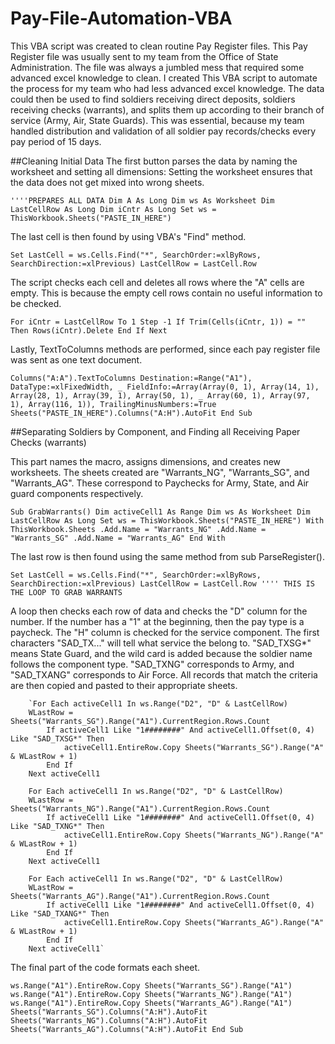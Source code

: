 # Pay-File-Automation-VBA
This VBA script was created to clean routine Pay Register files. This Pay Register file was usually sent to my team from the Office of State Administration. The file was always a jumbled mess that required some advanced excel knowledge to clean.
I created This VBA script to automate the process for my team who had less advanced excel knowledge.
The data could then be used to find soldiers receiving direct deposits, soldiers receiving checks (warrants), and splits them up according to their branch of service (Army, Air, State Guards). 
This was essential, because my team handled distribution and validation of all soldier pay records/checks every pay period of 15 days.

##Cleaning Initial Data
The first button parses the data by naming the worksheet and setting all dimensions:
Setting the worksheet ensures that the data does not get mixed into wrong sheets.

`''''PREPARES ALL DATA
Dim A As Long
Dim ws As Worksheet
Dim LastCellRow As Long
Dim iCntr As Long
Set ws = ThisWorkbook.Sheets("PASTE_IN_HERE")`

The last cell is then found by using VBA's "Find" method.

`Set LastCell = ws.Cells.Find("*", SearchOrder:=xlByRows, SearchDirection:=xlPrevious)
LastCellRow = LastCell.Row`

The script checks each cell and deletes all rows where the "A" cells are empty. This is because the empty cell rows contain no useful information to be checked.

`For iCntr = LastCellRow To 1 Step -1
    If Trim(Cells(iCntr, 1)) = "" Then
        Rows(iCntr).Delete
    End If
Next`

Lastly, TextToColumns methods are performed, since each pay register file was sent as one text document. 

`Columns("A:A").TextToColumns Destination:=Range("A1"), DataType:=xlFixedWidth, _
        FieldInfo:=Array(Array(0, 1), Array(14, 1), Array(28, 1), Array(39, 1), Array(50, 1), _
        Array(60, 1), Array(97, 1), Array(116, 1)), TrailingMinusNumbers:=True
Sheets("PASTE_IN_HERE").Columns("A:H").AutoFit
End Sub`

##Separating Soldiers by Component, and Finding all Receiving Paper Checks (warrants)

This part names the macro, assigns dimensions, and creates new worksheets.
The sheets created are "Warrants_NG", "Warrants_SG", and "Warrants_AG". These correspond to Paychecks for Army, State, and Air guard components respectively.

`Sub GrabWarrants()
Dim activeCell1 As Range
Dim ws As Worksheet
Dim LastCellRow As Long
Set ws = ThisWorkbook.Sheets("PASTE_IN_HERE")
With ThisWorkbook.Sheets
    .Add.Name = "Warrants_NG"
    .Add.Name = "Warrants_SG"
    .Add.Name = "Warrants_AG"
End With`

The last row is then found using the same method from sub ParseRegister().

`Set LastCell = ws.Cells.Find("*", SearchOrder:=xlByRows, SearchDirection:=xlPrevious)
LastCellRow = LastCell.Row
'''' THIS IS THE LOOP TO GRAB WARRANTS`

A loop then checks each row of data and checks the "D" column for the number. 
If the number has a "1" at the beginning, then the pay type is a paycheck. 
The "H" column is checked for the service component. The first characters "SAD_TX..." will tell what service the belong to.
"SAD_TXSG*" means State Guard, and the wild card is added because the soldier name follows the component type. "SAD_TXNG" corresponds to Army, and "SAD_TXANG" corresponds to Air Force.
All records that match the criteria are then copied and pasted to their appropriate sheets.

        `For Each activeCell1 In ws.Range("D2", "D" & LastCellRow)
        WLastRow = Sheets("Warrants_SG").Range("A1").CurrentRegion.Rows.Count
            If activeCell1 Like "1########" And activeCell1.Offset(0, 4) Like "SAD_TXSG*" Then
                activeCell1.EntireRow.Copy Sheets("Warrants_SG").Range("A" & WLastRow + 1)
            End If
        Next activeCell1

        For Each activeCell1 In ws.Range("D2", "D" & LastCellRow)
        WLastRow = Sheets("Warrants_NG").Range("A1").CurrentRegion.Rows.Count
            If activeCell1 Like "1########" And activeCell1.Offset(0, 4) Like "SAD_TXNG*" Then
                activeCell1.EntireRow.Copy Sheets("Warrants_NG").Range("A" & WLastRow + 1)
            End If
        Next activeCell1
        
        For Each activeCell1 In ws.Range("D2", "D" & LastCellRow)
        WLastRow = Sheets("Warrants_AG").Range("A1").CurrentRegion.Rows.Count
            If activeCell1 Like "1########" And activeCell1.Offset(0, 4) Like "SAD_TXANG*" Then
                activeCell1.EntireRow.Copy Sheets("Warrants_AG").Range("A" & WLastRow + 1)
            End If
        Next activeCell1`
 
The final part of the code formats each sheet.       
        
`ws.Range("A1").EntireRow.Copy Sheets("Warrants_SG").Range("A1")
ws.Range("A1").EntireRow.Copy Sheets("Warrants_NG").Range("A1")
ws.Range("A1").EntireRow.Copy Sheets("Warrants_AG").Range("A1")
Sheets("Warrants_SG").Columns("A:H").AutoFit
Sheets("Warrants_NG").Columns("A:H").AutoFit
Sheets("Warrants_AG").Columns("A:H").AutoFit
End Sub`

